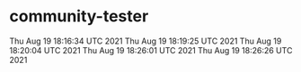 # community-tester
Thu Aug 19 18:16:34 UTC 2021
Thu Aug 19 18:19:25 UTC 2021
Thu Aug 19 18:20:04 UTC 2021
Thu Aug 19 18:26:01 UTC 2021
Thu Aug 19 18:26:26 UTC 2021
